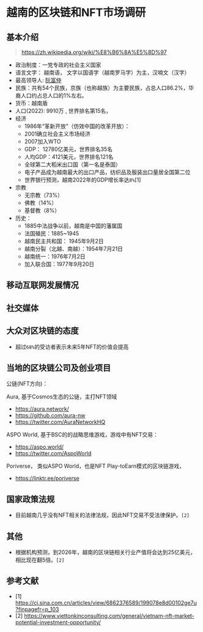 # 越南的区块链和NFT市场调研

## 基本介绍

> https://zh.wikipedia.org/wiki/%E8%B6%8A%E5%8D%97

- 政治制度：一党专政的社会主义国家
- 语言文字： 越南语， 文字以国语字（越南罗马字）为主，汉喃文（汉字）
- 最高领导人: [阮富仲](https://zh.wikipedia.org/wiki/%E9%98%AE%E5%AF%8C%E4%BB%B2)
- 民族：共有54个民族，京族（也称越族）为主要民族，占总人口86.2%，华裔人口约占总人口的1%左右。
- 货币：越南盾
- 人口(2022): 9910万 , 世界排名第15名，
- 经济
  - 1986年“革新开放”（仿效中国的改革开放）：
  - 2001确立社会主义市场经济
  - 2007加入WTO
  - GDP： 12780亿美元，世界排名35名
  - 人均GDP：4121美元，世界排名121名
  - 全球第二大稻米出口国（第一名是泰国）
  - 电子产品成为越南最大的出口产品，纺织品及服装出口量居全国第二位
  - 世界银行预测，越南2022年的GDP增长率达`8%`[1]
- 宗教
  - 无宗教（73%）
  - 佛教（14%）
  - 基督教（8%）
- 历史：
  - 1885中法战争以前，越南是中国的藩属国
  - 法国殖民：1885~1945
  - 越南民主共和国： 1945年9月2日
  - 越南分裂（北越、南越）：1954年7月21日
  - 越南统一：1976年7月2日
  - 加入联合国：1977年9月20日


## 移动互联网发展情况

## 社交媒体

## 大众对区块链的态度

- 超过`68%`的受访者表示未来5年NFT的价值会提高

## 当地的区块链公司及创业项目


公链(NFT方向)：

Aura, 基于Cosmos生态的公链，主打NFT领域
- https://aura.network/
- https://github.com/aura-nw
- https://twitter.com/AuraNetworkHQ

ASPO World, 基于BSC的的战略思维游戏，游戏中有NFT交易：
- https://aspo.world/
- https://twitter.com/AspoWorld


Poriverse， 类似ASPO World，也是NFT Play-toEarn模式的区块链游戏，
- https://linktr.ee/poriverse

## 国家政策法规

- 目前越南几乎没有NFT相关的法律法规，因此NFT交易不受法律保护。`[2]`


## 其他

- 根据机构预测，到2026年，越南的区块链相关行业产值将会达到25亿美元，相比现在翻5倍。`[2]`



## 参考文献

- [1] https://cj.sina.com.cn/articles/view/6862376589/199078e8d00102ge7u?finpagefr=p_103
- [2] https://www.viettonkinconsulting.com/general/vietnam-nft-market-potential-investment-opportunity/



